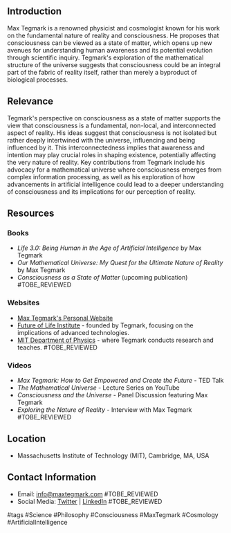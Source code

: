 ## Introduction
Max Tegmark is a renowned physicist and cosmologist known for his work on the fundamental nature of reality and consciousness. He proposes that consciousness can be viewed as a state of matter, which opens up new avenues for understanding human awareness and its potential evolution through scientific inquiry. Tegmark's exploration of the mathematical structure of the universe suggests that consciousness could be an integral part of the fabric of reality itself, rather than merely a byproduct of biological processes.

## Relevance
Tegmark's perspective on consciousness as a state of matter supports the view that consciousness is a fundamental, non-local, and interconnected aspect of reality. His ideas suggest that consciousness is not isolated but rather deeply intertwined with the universe, influencing and being influenced by it. This interconnectedness implies that awareness and intention may play crucial roles in shaping existence, potentially affecting the very nature of reality. Key contributions from Tegmark include his advocacy for a mathematical universe where consciousness emerges from complex information processing, as well as his exploration of how advancements in artificial intelligence could lead to a deeper understanding of consciousness and its implications for our perception of reality.

## Resources

### Books
- *Life 3.0: Being Human in the Age of Artificial Intelligence* by Max Tegmark
- *Our Mathematical Universe: My Quest for the Ultimate Nature of Reality* by Max Tegmark
- *Consciousness as a State of Matter* (upcoming publication) #TOBE_REVIEWED

### Websites
- [Max Tegmark's Personal Website](https://www.maxtegmark.com)
- [Future of Life Institute](https://futureoflife.org) - founded by Tegmark, focusing on the implications of advanced technologies.
- [MIT Department of Physics](https://physics.mit.edu) - where Tegmark conducts research and teaches. #TOBE_REVIEWED

### Videos
- *Max Tegmark: How to Get Empowered and Create the Future* - TED Talk
- *The Mathematical Universe* - Lecture Series on YouTube
- *Consciousness and the Universe* - Panel Discussion featuring Max Tegmark
- *Exploring the Nature of Reality* - Interview with Max Tegmark #TOBE_REVIEWED

## Location
- Massachusetts Institute of Technology (MIT), Cambridge, MA, USA

## Contact Information
- Email: info@maxtegmark.com #TOBE_REVIEWED
- Social Media: [Twitter](https://twitter.com/tegmark) | [LinkedIn](https://www.linkedin.com/in/max-tegmark-123456/) #TOBE_REVIEWED

#tags
#Science #Philosophy #Consciousness #MaxTegmark #Cosmology #ArtificialIntelligence
